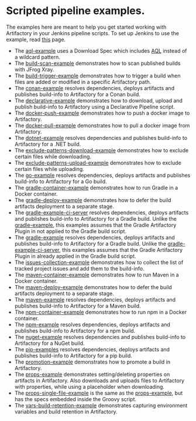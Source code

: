 # Scripted pipeline examples.

The examples here are meant to help you get started working with Artifactory in your Jenkins pipeline scripts.
To set up Jenkins to use the example, read [this](https://github.com/jfrog/project-examples/tree/master/jenkins-examples/pipeline-examples) page.

* The [aql-example](aql-example) uses a Download Spec which includes [AQL](https://www.jfrog.com/confluence/display/RTF/Artifactory+Query+Language) instead of a wildcard pattern.
* The [build-scan-example](build-scan-example) demonstrates how to scan published builds with JFrog Xray.
* The [build-trigger-example](build-trigger-example) demonstrates how to trigger a build when files are added or modified in a specific Artifactory path.
* The [conan-example](conan-example) resolves dependencies, deploys artifacts and publishes build-info to Artifactory for a Conan build.
* The [declarative-example](declarative-example) demonstrates how to download, upload and publish build-info to Artifactory using a Declarative Pipeline script.
* The [docker-push-example](docker-push-example) demonstrates how to push a docker image to Artifactory.
* The [docker-pull-example](docker-pull-example) demonstrates how to pull a docker image from Artifactory.
* The [dotnet-example](dotnet-example) resolves dependencies and publishes build-info to Artifactory for a .NET build.
* The [exclude-patterns-download-example](exclude-patterns-download-example) demonstrates how to exclude certain files while downloading.
* The [exclude-patterns-upload-example](exclude-patterns-upload-example) demonstrates how to exclude certain files while uploading.
* The [go-example](go-example) resolves dependencies, deploys artifacts and publishes build-info to Artifactory for a Go build.
* The [gradle-container-example](gradle-container-example) demonstrates how to run Gradle in a Docker container.
* The [gradle-deploy-example](gradle-deploy-example) demonstrates how to defer the build artifacts deployment to a separate stage.
* The [gradle-example-ci-server](gradle-example-ci-server) resolves dependencies, deploys artifacts and publishes build-info to Artifactory for a Gradle build. Unlike the [gradle-example](gradle-example), this examples assumes that the Gradle Artifactory Plugin in not applied to the Gradle build script.
* The [gradle-example](gradle-example) resolves dependencies, deploys artifacts and publishes build-info to Artifactory for a Gradle build. Unlike the [gradle-example-ci-server](gradle-example-ci-server), this examples assumes that the Gradle Artifactory Plugin in already applied in the Gradle build script.
* The [issues-collection-example](issues-collection-example) demonstrates how to collect the list of tracked project issues and add them to the build-info.
* The [maven-container-example](maven-container-example) demonstrates how to run Maven in a Docker container.
* The [maven-deploy-example](maven-deploy-example) demonstrates how to defer the build artifacts deployment to a separate stage.
* The [maven-example](maven-example) resolves dependencies, deploys artifacts and publishes build-info to Artifactory for a Maven build.
* The [npm-container-example](npm-container-example) demonstrates how to run npm in a Docker container.
* The [npm-example](npm-example) resolves dependencies, deploys artifacts and publishes build-info to Artifactory for a npm build.
* The [nuget-example](nuget-example) resolves dependencies and publishes build-info to Artifactory for a NuGet build.
* The [pip-examples](pip-examples) resolves dependencies, deploys artifacts and publishes build-info to Artifactory for a pip build.
* The [promotion-example](promotion-example) demonstrates how to promote a build in Artifactory.
* The [props-example](props-example) demonstrates setting/deleting properties on artifacts in Artifactory. Also downloads and uploads files to Artifactory with properties, while using a placeholder when downloading.
* The [props-single-file-example](props-single-file-example) is the same as the [props-example](props-example), but has the specs embedded inside the Groovy script.
* The [vars-build-retention-example](vars-build-retention-example) demonstrates capturing environment variables and build retention in Artifactory.
